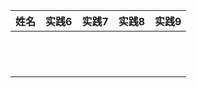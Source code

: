 | 姓名 | 实践6 | 实践7 | 实践8 | 实践9 |
| ---- | ----- | ----- | ----- | ----- |
|      |       |       |       |       |
|      |       |       |       |       |
|      |       |       |       |       |
|      |       |       |       |       |
|      |       |       |       |       |
|      |       |       |       |       |
|      |       |       |       |       |
|      |       |       |       |       |
|      |       |       |       |       |
|      |       |       |       |       |
|      |       |       |       |       |
|      |       |       |       |       |



